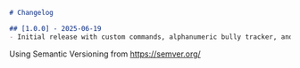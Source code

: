 ```markdown
# Changelog

## [1.0.0] - 2025-06-19
- Initial release with custom commands, alphanumeric bully tracker, and pronoun role assignment
```

Using Semantic Versioning from https://semver.org/
